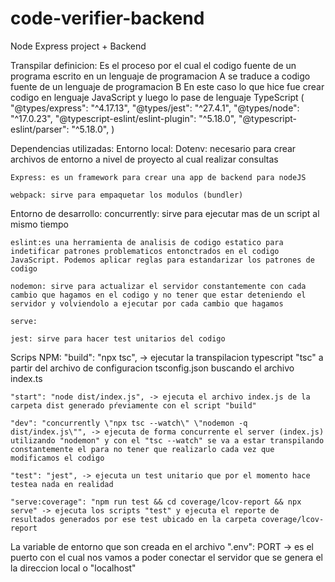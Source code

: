 # code-verifier-backend
Node Express project + Backend

Transpilar definicion: Es el proceso por el cual el codigo fuente de un programa escrito en un lenguaje de programacion A se traduce a codigo fuente de un lenguaje de programacion B
En este caso lo que hice fue crear codigo en lenguaje JavaScript y luego lo pase de lenguaje TypeScript 
(
    "@types/express": "^4.17.13",
    "@types/jest": "^27.4.1",
    "@types/node": "^17.0.23",
    "@typescript-eslint/eslint-plugin": "^5.18.0",
    "@typescript-eslint/parser": "^5.18.0",
)



Dependencias utilizadas:
Entorno local:
    Dotenv: necesario para crear archivos de entorno a nivel de proyecto al cual realizar consultas

    Express: es un framework para crear una app de backend para nodeJS

    webpack: sirve para empaquetar los modulos (bundler)

Entorno de desarrollo:
    concurrently: sirve para ejecutar mas de un script al mismo tiempo

    eslint:es una herramienta de analisis de codigo estatico para indetificar patrones problematicos entonctrados en el codigo JavaScript. Podemos aplicar reglas para estandarizar los patrones de codigo

    nodemon: sirve para actualizar el servidor constantemente con cada cambio que hagamos en el codigo y no tener que estar deteniendo el servidor y volviendolo a ejecutar por cada cambio que hagamos

    serve: 

    jest: sirve para hacer test unitarios del codigo


Scrips NPM:
    "build": "npx tsc", -> ejecutar la transpilacion typescript "tsc" a partir del archivo de configuracion tsconfig.json buscando el archivo index.ts 

    "start": "node dist/index.js", -> ejecuta el archivo index.js de la carpeta dist generado pŕeviamente con el script "build"

    "dev": "concurrently \"npx tsc --watch\" \"nodemon -q dist/index.js\"", -> ejecuta de forma concurrente el server (index.js) utilizando "nodemon" y con el "tsc --watch" se va a estar transpilando constantemente el para no tener que realizarlo cada vez que modificamos el codigo

    "test": "jest", -> ejecuta un test unitario que por el momento hace testea nada en realidad

    "serve:coverage": "npm run test && cd coverage/lcov-report && npx serve" -> ejecuta los scripts "test" y ejecuta el reporte de resultados generados por ese test ubicado en la carpeta coverage/lcov-report


La variable de entorno que son creada en el archivo ".env":
    PORT -> es el puerto con el cual nos vamos a poder conectar el servidor que se genera el la direccion local o "localhost"

